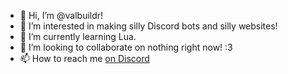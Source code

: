 - 👋 Hi, I’m @valbuildr!
- 👀 I’m interested in making silly Discord bots and silly websites!
- 🌱 I’m currently learning Lua.
- 💞️ I’m looking to collaborate on nothing right now! :3
- 📫 How to reach me [on Discord]([https://discord.com/users/396723826232262656](https://discord.gg/APAb2Zd8uF))

<!---
valbuildr/valbuildr is a ✨ special ✨ repository because its `README.md` (this file) appears on your GitHub profile.
You can click the Preview link to take a look at your changes.
--->
